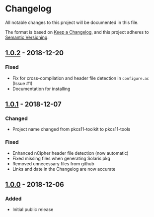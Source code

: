# Changelog
All notable changes to this project will be documented in this file.

The format is based on [Keep a Changelog](https://keepachangelog.com/en/1.0.0/),
and this project adheres to [Semantic Versioning](https://semver.org/spec/v2.0.0.html).
## [1.0.2] - 2018-12-20
### Fixed
- Fix for cross-compilation and header file detection in `configure.ac` (Issue #1)
- Documentation for installing

## [1.0.1] - 2018-12-07
### Changed
- Project name changed from pkcs11-toolkit to pkcs11-tools

### Fixed
- Enhanced nCipher header file detection (now automatic)
- Fixed missing files when generating Solaris pkg
- Removed unnecessary files from github
- Links and date in the Changelog are now accurate

## [1.0.0] - 2018-12-06
### Added
- Initial public release

[1.0.2]: https://github.com/Mastercard/pkcs11-tools/tree/v1.0.2
[1.0.1]: https://github.com/Mastercard/pkcs11-tools/tree/v1.0.1
[1.0.0]: https://github.com/Mastercard/pkcs11-tools/tree/v1.0.0


